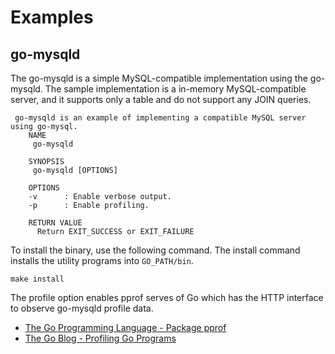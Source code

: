 # Examples

## go-mysqld

The go-mysqld is a simple MySQL-compatible implementation using the go-mysqld. The sample implementation is a in-memory MySQL-compatible server, and it supports only a table and do not support any JOIN queries.
```
 go-mysqld is an example of implementing a compatible MySQL server using go-mysql.
	NAME
	 go-mysqld

	SYNOPSIS
	 go-mysqld [OPTIONS]

	OPTIONS
	-v      : Enable verbose output.
	-p      : Enable profiling.

	RETURN VALUE
	  Return EXIT_SUCCESS or EXIT_FAILURE
```

To install the binary, use the following command. The install command installs the utility programs into `GO_PATH/bin`.

```
make install
```

The profile option enables pprof serves of Go which has the HTTP interface to observe go-mysqld profile data.

- [The Go Programming Language - Package pprof](https://golang.org/pkg/net/http/pprof/)
- [The Go Blog - Profiling Go Programs](https://blog.golang.org/profiling-go-programs)
